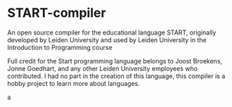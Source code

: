 # START-compiler

An open source compiler for the educational language START, originally developed by Leiden University and used by Leiden University in the Introduction to Programming course

Full credit for the Start programming language belongs to Joost Broekens, Jonne Goedhart, and any other Leiden University employees who contributed. 
I had no part in the creation of this language, this compiler is a hobby project to learn more about languages. 

a
